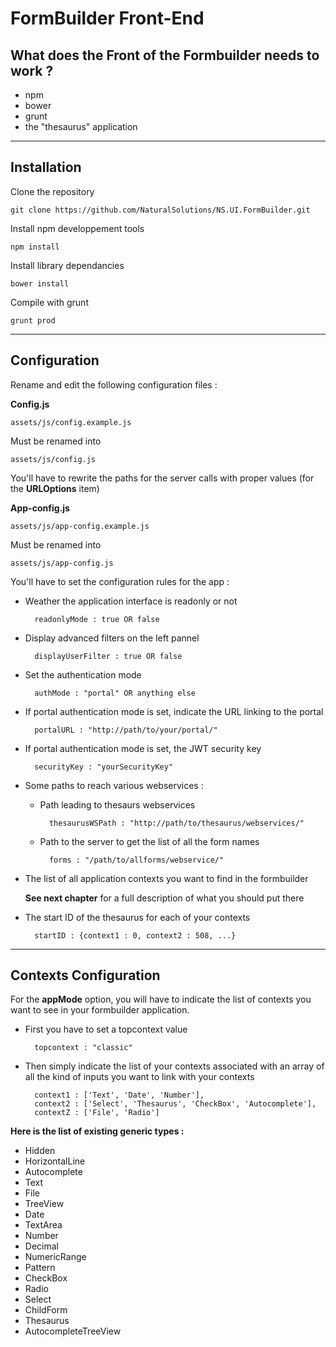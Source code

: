 # FormBuilder Front-End

What does the Front of the Formbuilder needs to work ?
-----

- npm
- bower
- grunt
- the "thesaurus" application


--------------------------------------------------
Installation
-----

Clone the repository

	git clone https://github.com/NaturalSolutions/NS.UI.FormBuilder.git

Install npm developpement tools

    npm install

Install library dependancies

    bower install

Compile with grunt

	grunt prod


--------------------------------------------------
Configuration
-----

Rename and edit the following configuration files :

**Config.js**

	assets/js/config.example.js

Must be renamed into

	assets/js/config.js

You'll have to rewrite the paths for the server calls with proper values (for the **URLOptions** item)

**App-config.js**

	assets/js/app-config.example.js

Must be renamed into

	assets/js/app-config.js

You'll have to set the configuration rules for the app :

- Weather the application interface is readonly or not
		
		readonlyMode : true OR false

- Display advanced filters on the left pannel

		displayUserFilter : true OR false
		
- Set the authentication mode

		authMode : "portal" OR anything else
		
- If portal authentication mode is set, indicate the URL linking to the portal

		portalURL : "http://path/to/your/portal/"

- If portal authentication mode is set, the JWT security key 

		securityKey : "yourSecurityKey"
		
- Some paths to reach various webservices :

	- Path leading to thesaurs webservices
		
			thesaurusWSPath : "http://path/to/thesaurus/webservices/"
		
	- Path to the server to get the list of all the form names

			forms : "/path/to/allforms/webservice/"

- The list of all application contexts you want to find in the formbuilder

	**See next chapter** for a full description of what you should put there

- The start ID of the thesaurus for each of your contexts

		startID : {context1 : 0, context2 : 508, ...}


--------------------------------------------------
Contexts Configuration
-----

For the **appMode** option, you will have to indicate the list of contexts you want to see in your formbuilder application.

- First you have to set a topcontext value

		topcontext : "classic"

- Then simply indicate the list of your contexts associated with an array of all the kind of inputs you want to link with your contexts 

		context1 : ['Text', 'Date', 'Number'],
		context2 : ['Select', 'Thesaurus', 'CheckBox', 'Autocomplete'],
		contextZ : ['File', 'Radio']


**Here is the list of existing generic types :**

- Hidden
- HorizontalLine
- Autocomplete
- Text
- File
- TreeView
- Date
- TextArea
- Number
- Decimal
- NumericRange
- Pattern
- CheckBox
- Radio
- Select
- ChildForm
- Thesaurus
- AutocompleteTreeView
